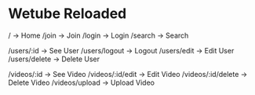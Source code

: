 # Wetube Reloaded

/ -> Home
/join -> Join
/login -> Login
/search -> Search

/users/:id -> See User
/users/logout -> Logout
/users/edit -> Edit User
/users/delete -> Delete User

/videos/:id -> See Video
/videos/:id/edit -> Edit Video
/videos/:id/delete -> Delete Video
/videos/upload -> Upload Video
